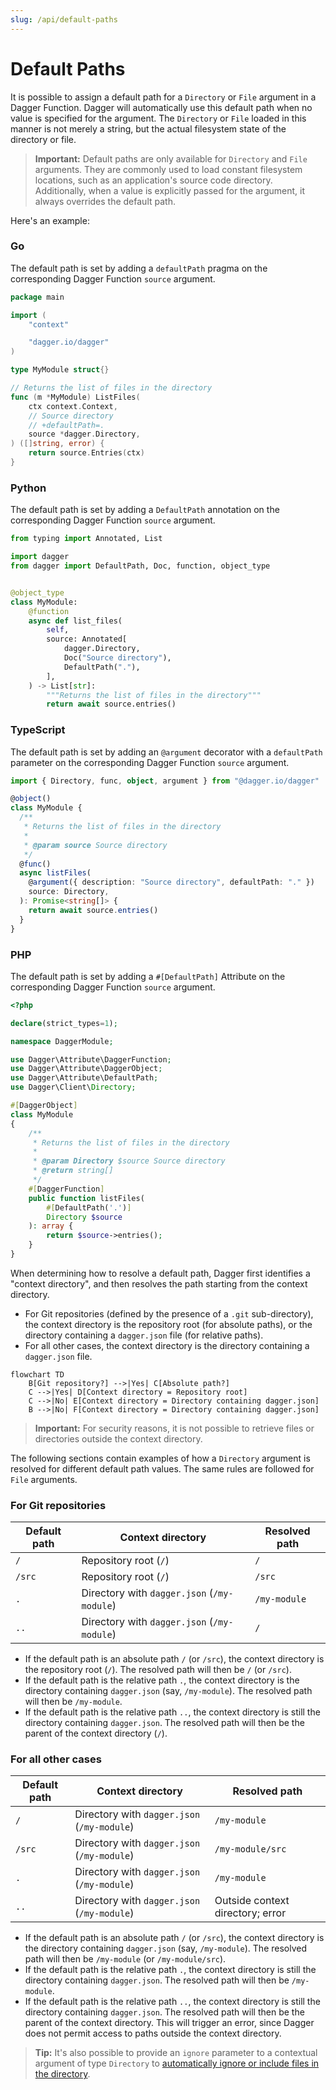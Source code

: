 ```yaml
---
slug: /api/default-paths
---
```


# Default Paths

It is possible to assign a default path for a `Directory` or `File` argument in a Dagger Function. Dagger will automatically use this default path when no value is specified for the argument. The `Directory` or `File` loaded in this manner is not merely a string, but the actual filesystem state of the directory or file.

> **Important:**
> Default paths are only available for `Directory` and `File` arguments. They are commonly used to load constant filesystem locations, such as an application's source code directory. Additionally, when a value is explicitly passed for the argument, it always overrides the default path.

Here's an example:

### Go

The default path is set by adding a `defaultPath` pragma on the corresponding Dagger Function `source` argument.

```go
package main

import (
	"context"

	"dagger.io/dagger"
)

type MyModule struct{}

// Returns the list of files in the directory
func (m *MyModule) ListFiles(
	ctx context.Context,
	// Source directory
	// +defaultPath=.
	source *dagger.Directory,
) ([]string, error) {
	return source.Entries(ctx)
}

```

### Python

The default path is set by adding a `DefaultPath` annotation on the corresponding Dagger Function `source` argument.

```python
from typing import Annotated, List

import dagger
from dagger import DefaultPath, Doc, function, object_type


@object_type
class MyModule:
    @function
    async def list_files(
        self,
        source: Annotated[
            dagger.Directory,
            Doc("Source directory"),
            DefaultPath("."),
        ],
    ) -> List[str]:
        """Returns the list of files in the directory"""
        return await source.entries()

```

### TypeScript

The default path is set by adding an `@argument` decorator with a `defaultPath` parameter on the corresponding Dagger Function `source` argument.

```typescript
import { Directory, func, object, argument } from "@dagger.io/dagger"

@object()
class MyModule {
  /**
   * Returns the list of files in the directory
   *
   * @param source Source directory
   */
  @func()
  async listFiles(
    @argument({ description: "Source directory", defaultPath: "." })
    source: Directory,
  ): Promise<string[]> {
    return await source.entries()
  }
}

```

### PHP

The default path is set by adding a `#[DefaultPath]` Attribute on the corresponding Dagger Function `source` argument.

```php
<?php

declare(strict_types=1);

namespace DaggerModule;

use Dagger\Attribute\DaggerFunction;
use Dagger\Attribute\DaggerObject;
use Dagger\Attribute\DefaultPath;
use Dagger\Client\Directory;

#[DaggerObject]
class MyModule
{
    /**
     * Returns the list of files in the directory
     *
     * @param Directory $source Source directory
     * @return string[]
     */
    #[DaggerFunction]
    public function listFiles(
        #[DefaultPath('.')]
        Directory $source
    ): array {
        return $source->entries();
    }
}

```

When determining how to resolve a default path, Dagger first identifies a "context directory", and then resolves the path starting from the context directory.

- For Git repositories (defined by the presence of a `.git` sub-directory), the context directory is the repository root (for absolute paths), or the directory containing a `dagger.json` file (for relative paths).
- For all other cases, the context directory is the directory containing a `dagger.json` file.

```mermaid
flowchart TD
    B[Git repository?] -->|Yes| C[Absolute path?]
    C -->|Yes| D[Context directory = Repository root]
    C -->|No| E[Context directory = Directory containing dagger.json]
    B -->|No| F[Context directory = Directory containing dagger.json]
```

> **Important:**
> For security reasons, it is not possible to retrieve files or directories outside the context directory.

The following sections contain examples of how a `Directory` argument is resolved for different default path values. The same rules are followed for `File` arguments.

### For Git repositories

| Default path | Context directory | Resolved path |
| --- | --- | --- |
| `/` | Repository root (`/`) | `/` |
| `/src` | Repository root (`/`) | `/src` |
| `.` | Directory with `dagger.json` (`/my-module`) | `/my-module` |
| `..` | Directory with `dagger.json` (`/my-module`) | `/` |

- If the default path is an absolute path `/` (or `/src`), the context directory is the repository root (`/`). The resolved path will then be `/` (or `/src`).
- If the default path is the relative path `.`, the context directory is the directory containing `dagger.json` (say, `/my-module`). The resolved path will then be `/my-module`.
- If the default path is the relative path `..`, the context directory is still the directory containing `dagger.json`. The resolved path will then be the parent of the context directory (`/`).

### For all other cases

| Default path | Context directory | Resolved path |
| --- | --- | --- |
| `/` | Directory with `dagger.json` (`/my-module`) | `/my-module` |
| `/src` | Directory with `dagger.json` (`/my-module`) | `/my-module/src` |
| `.` | Directory with `dagger.json` (`/my-module`) | `/my-module` |
| `..` | Directory with `dagger.json` (`/my-module`) | Outside context directory; error |

- If the default path is an absolute path `/` (or `/src`),  the context directory is the directory containing `dagger.json` (say, `/my-module`). The resolved path will then be `/my-module` (or `/my-module/src`).
- If the default path is the relative path `.`, the context directory is still the directory containing `dagger.json`. The resolved path will then be `/my-module`.
- If the default path is the relative path `..`, the context directory is still the directory containing `dagger.json`. The resolved path will then be the parent of the context directory. This will trigger an error, since Dagger does not permit access to paths outside the context directory.

> **Tip:**
> It's also possible to provide an `ignore` parameter to a contextual argument of type `Directory` to [automatically ignore or include files in the directory](./fs-filters.md).